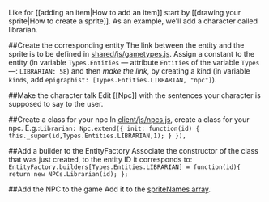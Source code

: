 Like for [[adding an item|How to add an item]] start by [[drawing your sprite|How to create a sprite]]. As an example, we'll add a character called librarian.

##Create the corresponding entity
The link between the entity and the sprite is to be defined in [shared/js/gametypes.js](https://github.com/browserquest/BrowserQuest/blob/master/shared/js/gametypes.js).
Assign a constant to the entity (in variable `Types.Entities` — attribute `Entities` of the variable `Types` —: `LIBRARIAN: 58`) and then _make the link_, by creating a kind (in variable `kinds`, add `epigraphist: [Types.Entities.LIBRARIAN, "npc"]`).

##Make the character talk
Edit [[Npc]] with the sentences your character is supposed to say to the user.

##Create a class for your npc
In [client/js/npcs.js](https://github.com/browserquest/BrowserQuest/blob/master/client/js/npcs.js), create a class for your npc.
E.g.:`Librarian: Npc.extend({
			init: function(id) {
				this._super(id,Types.Entities.LIBRARIAN,1);
			}
		}),`

##Add a builder to the EntityFactory
Associate the constructor of the class that was just created, to the entity ID it corresponds to:
`EntityFactory.builders[Types.Entities.LIBRARIAN] = function(id){
		return new NPCs.Librarian(id);
	};`

##Add the NPC to the game
Add it to the [spriteNames array](https://github.com/browserquest/BrowserQuest/blob/79431ce7eaf5cbebca1565e41df44cca6ac8f6f2/client/js/game.js#L66).
